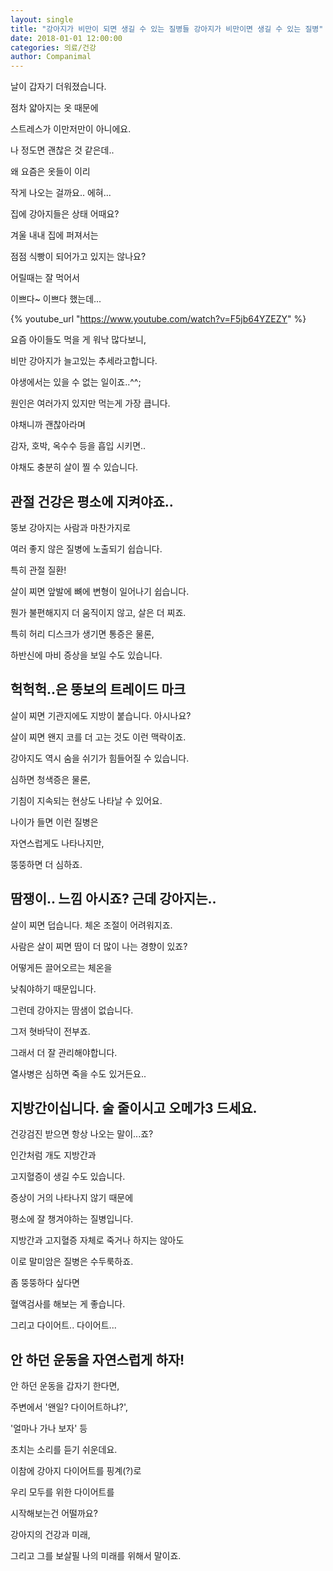 ```yaml
---
layout: single
title: "강아지가 비만이 되면 생길 수 있는 질병들 강아지가 비만이면 생길 수 있는 질병"
date: 2018-01-01 12:00:00
categories: 의료/건강
author: Companimal
---
```


날이 갑자기 더워졌습니다.

점차 얇아지는 옷 때문에

스트레스가 이만저만이 아니에요.

나 정도면 괜찮은 것 같은데..

왜 요즘은 옷들이 이리

작게 나오는 걸까요.. 에혀...

집에 강아지들은 상태 어때요?

겨울 내내 집에 퍼져서는

점점 식빵이 되어가고 있지는 않나요?

어릴때는 잘 먹어서

이쁘다~ 이쁘다 했는데...

{% youtube_url "https://www.youtube.com/watch?v=F5jb64YZEZY" %}

요즘 아이들도 먹을 게 워낙 많다보니,

비만 강아지가 늘고있는 추세라고합니다.

야생에서는 있을 수 없는 일이죠..^^;

원인은 여러가지 있지만 먹는게 가장 큽니다.

야채니까 괜찮아라며

감자, 호박, 옥수수 등을 흡입 시키면..

야채도 충분히 살이 찔 수 있습니다.

## 관절 건강은 평소에 지켜야죠..

뚱보 강아지는 사람과 마찬가지로

여러 좋지 않은 질병에 노출되기 쉽습니다.

특히 관절 질환!

살이 찌면 앞발에 뼈에 변형이 일어나기 쉽습니다.

뭔가 불편해지지 더 움직이지 않고, 살은 더 찌죠.

특히 허리 디스크가 생기면 통증은 물론,

하반신에 마비 증상을 보일 수도 있습니다.

## 헉헉헉..은 뚱보의 트레이드 마크

살이 찌면 기관지에도 지방이 붙습니다. 아시나요?

살이 찌면 왠지 코를 더 고는 것도 이런 맥락이죠.

강아지도 역시 숨을 쉬기가 힘들어질 수 있습니다.

심하면 청색증은 물론,

기침이 지속되는 현상도 나타날 수 있어요.

나이가 들면 이런 질병은

자연스럽게도 나타나지만,

뚱뚱하면 더 심하죠.

## 땀쟁이.. 느낌 아시죠? 근데 강아지는..

살이 찌면 덥습니다. 체온 조절이 어려워지죠.

사람은 살이 찌면 땀이 더 많이 나는 경향이 있죠?

어떻게든 끌어오르는 체온을

낮춰야하기 때문입니다.

그런데 강아지는 땀샘이 없습니다.

그저 혓바닥이 전부죠.

그래서 더 잘 관리해야합니다.

열사병은 심하면 죽을 수도 있거든요..

## 지방간이십니다. 술 줄이시고 오메가3 드세요.

건강검진 받으면 항상 나오는 말이...죠?

인간처럼 개도 지방간과

고지혈증이 생길 수도 있습니다.

증상이 거의 나타나지 않기 때문에

평소에 잘 챙겨야하는 질병입니다.

지방간과 고지혈증 자체로 죽거나 하지는 않아도

이로 말미암은 질병은 수두룩하죠.

좀 뚱뚱하다 싶다면

혈액검사를 해보는 게 좋습니다.

그리고 다이어트.. 다이어트...

## 안 하던 운동을 자연스럽게 하자!

안 하던 운동을 갑자기 한다면,

주변에서 '왠일? 다이어트하냐?',

'얼마나 가나 보자' 등

초치는 소리를 듣기 쉬운데요.

이참에 강아지 다이어트를 핑계(?)로

우리 모두를 위한 다이어트를

시작해보는건 어떨까요?

강아지의 건강과 미래,

그리고 그를 보살필 나의 미래를 위해서 말이죠.
